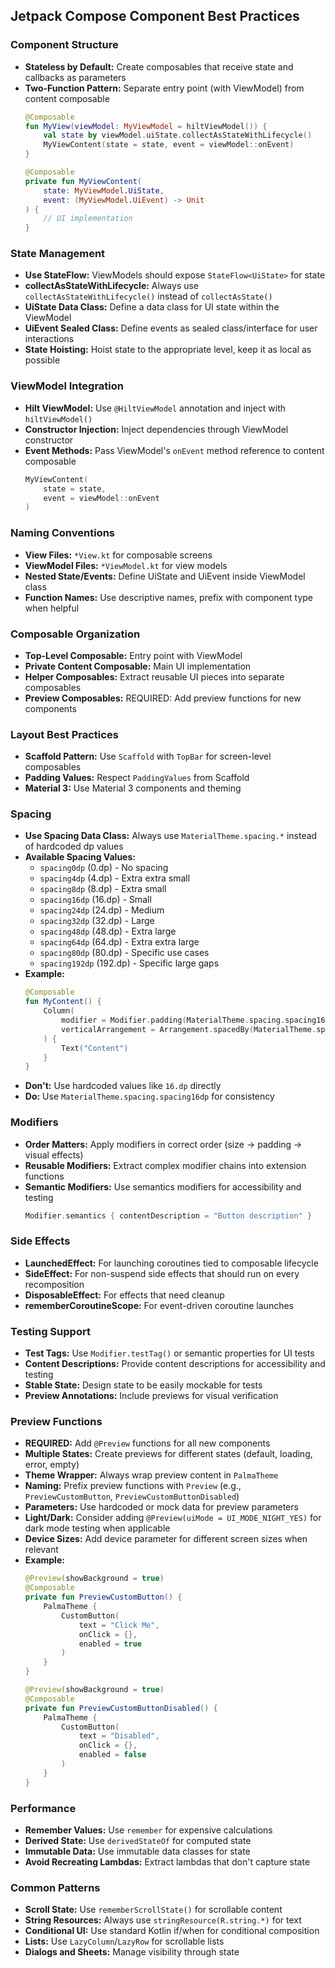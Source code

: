 ## Jetpack Compose Component Best Practices

### Component Structure
- **Stateless by Default:** Create composables that receive state and callbacks as parameters
- **Two-Function Pattern:** Separate entry point (with ViewModel) from content composable
  ```kotlin
  @Composable
  fun MyView(viewModel: MyViewModel = hiltViewModel()) {
      val state by viewModel.uiState.collectAsStateWithLifecycle()
      MyViewContent(state = state, event = viewModel::onEvent)
  }

  @Composable
  private fun MyViewContent(
      state: MyViewModel.UiState,
      event: (MyViewModel.UiEvent) -> Unit
  ) {
      // UI implementation
  }
  ```

### State Management
- **Use StateFlow:** ViewModels should expose `StateFlow<UiState>` for state
- **collectAsStateWithLifecycle:** Always use `collectAsStateWithLifecycle()` instead of `collectAsState()`
- **UiState Data Class:** Define a data class for UI state within the ViewModel
- **UiEvent Sealed Class:** Define events as sealed class/interface for user interactions
- **State Hoisting:** Hoist state to the appropriate level, keep it as local as possible

### ViewModel Integration
- **Hilt ViewModel:** Use `@HiltViewModel` annotation and inject with `hiltViewModel()`
- **Constructor Injection:** Inject dependencies through ViewModel constructor
- **Event Methods:** Pass ViewModel's `onEvent` method reference to content composable
  ```kotlin
  MyViewContent(
      state = state,
      event = viewModel::onEvent
  )
  ```

### Naming Conventions
- **View Files:** `*View.kt` for composable screens
- **ViewModel Files:** `*ViewModel.kt` for view models
- **Nested State/Events:** Define UiState and UiEvent inside ViewModel class
- **Function Names:** Use descriptive names, prefix with component type when helpful

### Composable Organization
- **Top-Level Composable:** Entry point with ViewModel
- **Private Content Composable:** Main UI implementation
- **Helper Composables:** Extract reusable UI pieces into separate composables
- **Preview Composables:** REQUIRED: Add preview functions for new components

### Layout Best Practices
- **Scaffold Pattern:** Use `Scaffold` with `TopBar` for screen-level composables
- **Padding Values:** Respect `PaddingValues` from Scaffold
- **Material 3:** Use Material 3 components and theming

### Spacing
- **Use Spacing Data Class:** Always use `MaterialTheme.spacing.*` instead of hardcoded dp values
- **Available Spacing Values:**
  - `spacing0dp` (0.dp) - No spacing
  - `spacing4dp` (4.dp) - Extra extra small
  - `spacing8dp` (8.dp) - Extra small
  - `spacing16dp` (16.dp) - Small
  - `spacing24dp` (24.dp) - Medium
  - `spacing32dp` (32.dp) - Large
  - `spacing48dp` (48.dp) - Extra large
  - `spacing64dp` (64.dp) - Extra extra large
  - `spacing80dp` (80.dp) - Specific use cases
  - `spacing192dp` (192.dp) - Specific large gaps
- **Example:**
  ```kotlin
  @Composable
  fun MyContent() {
      Column(
          modifier = Modifier.padding(MaterialTheme.spacing.spacing16dp),
          verticalArrangement = Arrangement.spacedBy(MaterialTheme.spacing.spacing8dp)
      ) {
          Text("Content")
      }
  }
  ```
- **Don't:** Use hardcoded values like `16.dp` directly
- **Do:** Use `MaterialTheme.spacing.spacing16dp` for consistency

### Modifiers
- **Order Matters:** Apply modifiers in correct order (size → padding → visual effects)
- **Reusable Modifiers:** Extract complex modifier chains into extension functions
- **Semantic Modifiers:** Use semantics modifiers for accessibility and testing
  ```kotlin
  Modifier.semantics { contentDescription = "Button description" }
  ```

### Side Effects
- **LaunchedEffect:** For launching coroutines tied to composable lifecycle
- **SideEffect:** For non-suspend side effects that should run on every recomposition
- **DisposableEffect:** For effects that need cleanup
- **rememberCoroutineScope:** For event-driven coroutine launches

### Testing Support
- **Test Tags:** Use `Modifier.testTag()` or semantic properties for UI tests
- **Content Descriptions:** Provide content descriptions for accessibility and testing
- **Stable State:** Design state to be easily mockable for tests
- **Preview Annotations:** Include previews for visual verification

### Preview Functions
- **REQUIRED:** Add `@Preview` functions for all new components
- **Multiple States:** Create previews for different states (default, loading, error, empty)
- **Theme Wrapper:** Always wrap preview content in `PalmaTheme`
- **Naming:** Prefix preview functions with `Preview` (e.g., `PreviewCustomButton`, `PreviewCustomButtonDisabled`)
- **Parameters:** Use hardcoded or mock data for preview parameters
- **Light/Dark:** Consider adding `@Preview(uiMode = UI_MODE_NIGHT_YES)` for dark mode testing when applicable
- **Device Sizes:** Add device parameter for different screen sizes when relevant
- **Example:**
  ```kotlin
  @Preview(showBackground = true)
  @Composable
  private fun PreviewCustomButton() {
      PalmaTheme {
          CustomButton(
              text = "Click Me",
              onClick = {},
              enabled = true
          )
      }
  }

  @Preview(showBackground = true)
  @Composable
  private fun PreviewCustomButtonDisabled() {
      PalmaTheme {
          CustomButton(
              text = "Disabled",
              onClick = {},
              enabled = false
          )
      }
  }
  ```

### Performance
- **Remember Values:** Use `remember` for expensive calculations
- **Derived State:** Use `derivedStateOf` for computed state
- **Immutable Data:** Use immutable data classes for state
- **Avoid Recreating Lambdas:** Extract lambdas that don't capture state

### Common Patterns
- **Scroll State:** Use `rememberScrollState()` for scrollable content
- **String Resources:** Always use `stringResource(R.string.*)` for text
- **Conditional UI:** Use standard Kotlin if/when for conditional composition
- **Lists:** Use `LazyColumn`/`LazyRow` for scrollable lists
- **Dialogs and Sheets:** Manage visibility through state
